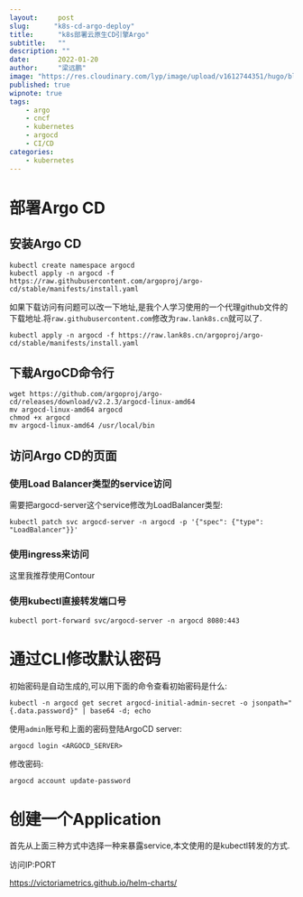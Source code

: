 ```yaml
---
layout:     post 
slug:      "k8s-cd-argo-deploy"
title:      "k8s部署云原生CD引擎Argo"
subtitle:   ""
description: ""
date:       2022-01-20
author:     "梁远鹏"
image: "https://res.cloudinary.com/lyp/image/upload/v1612744351/hugo/blog.github.io/pexels-bruno-cervera-6032877.jpg"
published: true
wipnote: true
tags:
    - argo
    - cncf
    - kubernetes
    - argocd
    - CI/CD
categories: 
    - kubernetes
---    
```


# 

# 部署Argo CD

## 安装Argo CD

```
kubectl create namespace argocd
kubectl apply -n argocd -f https://raw.githubusercontent.com/argoproj/argo-cd/stable/manifests/install.yaml
```  

如果下载访问有问题可以改一下地址,是我个人学习使用的一个代理github文件的下载地址.将`raw.githubusercontent.com`修改为`raw.lank8s.cn`就可以了.  

```shell
kubectl apply -n argocd -f https://raw.lank8s.cn/argoproj/argo-cd/stable/manifests/install.yaml
```

## 下载ArgoCD命令行  

```shell
wget https://github.com/argoproj/argo-cd/releases/download/v2.2.3/argocd-linux-amd64
mv argocd-linux-amd64 argocd
chmod +x argocd
mv argocd-linux-amd64 /usr/local/bin
```  

## 访问Argo CD的页面

### 使用Load Balancer类型的service访问  

需要把argocd-server这个service修改为LoadBalancer类型:  
```shell
kubectl patch svc argocd-server -n argocd -p '{"spec": {"type": "LoadBalancer"}}'
```  

### 使用ingress来访问  

这里我推荐使用Contour  

### 使用kubectl直接转发端口号  
```shell
kubectl port-forward svc/argocd-server -n argocd 8080:443
```  

# 通过CLI修改默认密码  

初始密码是自动生成的,可以用下面的命令查看初始密码是什么:   
```
kubectl -n argocd get secret argocd-initial-admin-secret -o jsonpath="{.data.password}" | base64 -d; echo
```
 
使用`admin`账号和上面的密码登陆ArgoCD server:   
```
argocd login <ARGOCD_SERVER>
``` 

修改密码:   
```
argocd account update-password
```

# 创建一个Application  

首先从上面三种方式中选择一种来暴露service,本文使用的是kubectl转发的方式.  

访问IP:PORT
 
https://victoriametrics.github.io/helm-charts/


